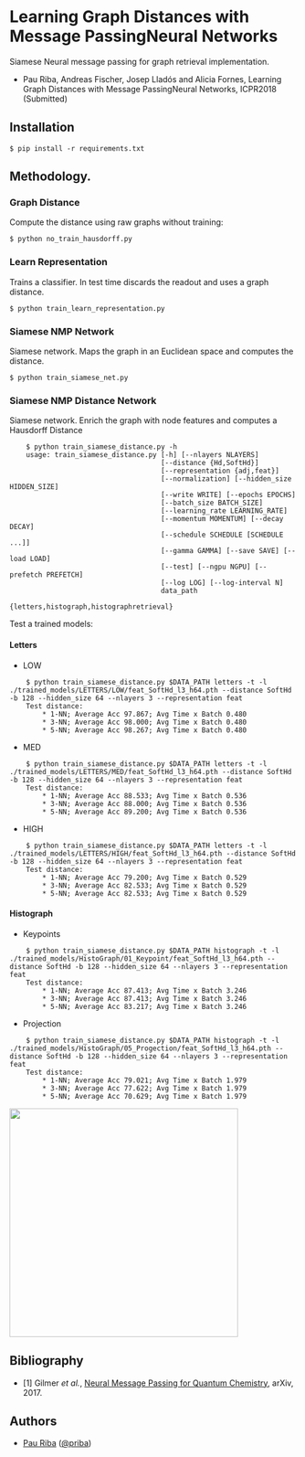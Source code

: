 # Learning Graph Distances with Message PassingNeural Networks

Siamese Neural message passing for graph retrieval implementation.

* Pau Riba, Andreas Fischer, Josep Lladós and Alicia Fornes, Learning Graph Distances with Message PassingNeural Networks, ICPR2018 (Submitted)

## Installation

    $ pip install -r requirements.txt

## Methodology.

### Graph Distance

Compute the distance using raw graphs without training:

    $ python no_train_hausdorff.py

### Learn Representation

Trains a classifier. In test time discards the readout and uses a graph distance.

    $ python train_learn_representation.py

### Siamese NMP Network

Siamese network. Maps the graph in an Euclidean space and computes the distance.

    $ python train_siamese_net.py


### Siamese NMP Distance Network

Siamese network. Enrich the graph with node features and computes a Hausdorff Distance

```
    $ python train_siamese_distance.py -h
    usage: train_siamese_distance.py [-h] [--nlayers NLAYERS]
                                     [--distance {Hd,SoftHd}]
                                     [--representation {adj,feat}]
                                     [--normalization] [--hidden_size HIDDEN_SIZE]
                                     [--write WRITE] [--epochs EPOCHS]
                                     [--batch_size BATCH_SIZE]
                                     [--learning_rate LEARNING_RATE]
                                     [--momentum MOMENTUM] [--decay DECAY]
                                     [--schedule SCHEDULE [SCHEDULE ...]]
                                     [--gamma GAMMA] [--save SAVE] [--load LOAD]
                                     [--test] [--ngpu NGPU] [--prefetch PREFETCH]
                                     [--log LOG] [--log-interval N]
                                     data_path
                                     {letters,histograph,histographretrieval}
```

Test a trained models:

#### Letters

* LOW

```
    $ python train_siamese_distance.py $DATA_PATH letters -t -l ./trained_models/LETTERS/LOW/feat_SoftHd_l3_h64.pth --distance SoftHd -b 128 --hidden_size 64 --nlayers 3 --representation feat
    Test distance:
        * 1-NN; Average Acc 97.867; Avg Time x Batch 0.480
        * 3-NN; Average Acc 98.000; Avg Time x Batch 0.480
        * 5-NN; Average Acc 98.267; Avg Time x Batch 0.480
```

* MED

```
    $ python train_siamese_distance.py $DATA_PATH letters -t -l ./trained_models/LETTERS/MED/feat_SoftHd_l3_h64.pth --distance SoftHd -b 128 --hidden_size 64 --nlayers 3 --representation feat
    Test distance:
        * 1-NN; Average Acc 88.533; Avg Time x Batch 0.536
        * 3-NN; Average Acc 88.000; Avg Time x Batch 0.536
        * 5-NN; Average Acc 89.200; Avg Time x Batch 0.536
```

* HIGH

```
    $ python train_siamese_distance.py $DATA_PATH letters -t -l ./trained_models/LETTERS/HIGH/feat_SoftHd_l3_h64.pth --distance SoftHd -b 128 --hidden_size 64 --nlayers 3 --representation feat
    Test distance:
        * 1-NN; Average Acc 79.200; Avg Time x Batch 0.529
        * 3-NN; Average Acc 82.533; Avg Time x Batch 0.529
        * 5-NN; Average Acc 82.533; Avg Time x Batch 0.529
```

#### Histograph

* Keypoints

```
    $ python train_siamese_distance.py $DATA_PATH histograph -t -l ./trained_models/HistoGraph/01_Keypoint/feat_SoftHd_l3_h64.pth --distance SoftHd -b 128 --hidden_size 64 --nlayers 3 --representation feat
    Test distance:
        * 1-NN; Average Acc 87.413; Avg Time x Batch 3.246
        * 3-NN; Average Acc 87.413; Avg Time x Batch 3.246
        * 5-NN; Average Acc 83.217; Avg Time x Batch 3.246
```

* Projection

```
    $ python train_siamese_distance.py $DATA_PATH histograph -t -l ./trained_models/HistoGraph/05_Progection/feat_SoftHd_l3_h64.pth --distance SoftHd -b 128 --hidden_size 64 --nlayers 3 --representation feat
    Test distance:
        * 1-NN; Average Acc 79.021; Avg Time x Batch 1.979
        * 3-NN; Average Acc 77.622; Avg Time x Batch 1.979
        * 5-NN; Average Acc 70.629; Avg Time x Batch 1.979
```

<img src="https://github.com/priba/siamese_ged/blob/master/readme_plots/pipeline.png" width="400">

## Bibliography
- [1] Gilmer *et al.*, [Neural Message Passing for Quantum Chemistry](https://arxiv.org/pdf/1704.01212.pdf), arXiv, 2017.

## Authors

* [Pau Riba](http://www.cvc.uab.es/people/priba/) ([@priba](https://github.com/priba))

